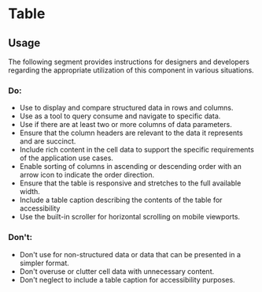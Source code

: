 # Table

<TableOfContents></TableOfContents>

## Usage

The following segment provides instructions for designers and developers regarding the appropriate utilization of this
component in various situations.

### Do:

- Use to display and compare structured data in rows and columns.
- Use as a tool to query consume and navigate to specific data.
- Use if there are at least two or more columns of data parameters.
- Ensure that the column headers are relevant to the data it represents and are succinct.
- Include rich content in the cell data to support the specific requirements of the application use cases.
- Enable sorting of columns in ascending or descending order with an arrow icon to indicate the order direction.
- Ensure that the table is responsive and stretches to the full available width.
- Include a table caption describing the contents of the table for accessibility
- Use the built-in scroller for horizontal scrolling on mobile viewports.

### Don't:

- Don't use for non-structured data or data that can be presented in a simpler format.
- Don't overuse or clutter cell data with unnecessary content.
- Don't neglect to include a table caption for accessibility purposes.
